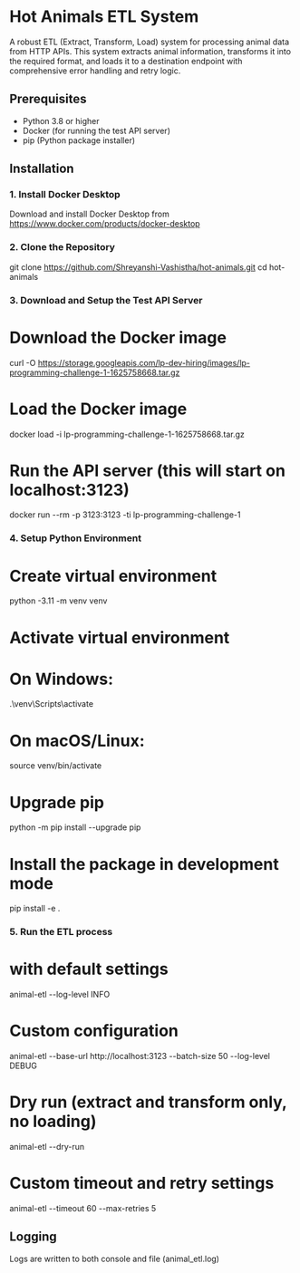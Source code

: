 # Hot Animals ETL System

A robust ETL (Extract, Transform, Load) system for processing animal data from HTTP APIs. This system extracts animal information, transforms it into the required format, and loads it to a destination endpoint with comprehensive error handling and retry logic.

## Prerequisites

- Python 3.8 or higher
- Docker (for running the test API server)
- pip (Python package installer)

## Installation

### 1. Install Docker Desktop

Download and install Docker Desktop from https://www.docker.com/products/docker-desktop

### 2. Clone the Repository

git clone https://github.com/Shreyanshi-Vashistha/hot-animals.git
cd hot-animals

### 3. Download and Setup the Test API Server

# Download the Docker image
curl -O https://storage.googleapis.com/lp-dev-hiring/images/lp-programming-challenge-1-1625758668.tar.gz

# Load the Docker image
docker load -i lp-programming-challenge-1-1625758668.tar.gz

# Run the API server (this will start on localhost:3123)
docker run --rm -p 3123:3123 -ti lp-programming-challenge-1

### 4. Setup Python Environment

# Create virtual environment
python -3.11 -m venv venv

# Activate virtual environment

# On Windows:
.\venv\Scripts\activate

# On macOS/Linux:
source venv/bin/activate

# Upgrade pip
python -m pip install --upgrade pip

# Install the package in development mode
pip install -e .

### 5. Run the ETL process

# with default settings
animal-etl --log-level INFO

# Custom configuration
animal-etl --base-url http://localhost:3123 --batch-size 50 --log-level DEBUG

# Dry run (extract and transform only, no loading)
animal-etl --dry-run

# Custom timeout and retry settings
animal-etl --timeout 60 --max-retries 5

## Logging

Logs are written to both console and file (animal_etl.log)